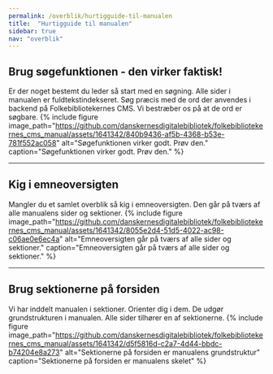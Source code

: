 ```yaml
---
permalink: /overblik/hurtigguide-til-manualen
title:  "Hurtigguide til manualen"
sidebar: true
nav: "overblik"
---
```


## Brug søgefunktionen - den virker faktisk!
Er der noget bestemt du leder så start med en søgning. Alle sider i manualen er fuldtekstindekseret. 
Søg præcis med de ord der anvendes i backend på Folkebibliotekernes CMS. Vi bestræber os på at de ord er søgbare.
{% include figure image_path="https://github.com/danskernesdigitalebibliotek/folkebibliotekernes_cms_manual/assets/1641342/840b9436-af5b-4368-b53e-781f552ac058" alt="Søgefunktionen virker godt. Prøv den." caption="Søgefunktionen virker godt. Prøv den." %} 


---

## Kig i emneoversigten
Mangler du et samlet overblik så kig i emneoversigten. Den går på tværs af alle manualens sider og sektioner.
{% include figure image_path="https://github.com/danskernesdigitalebibliotek/folkebibliotekernes_cms_manual/assets/1641342/8055e2d4-51d5-4022-ac98-c06ae0e6ec4a" alt="Emneoversigten går på tværs af alle sider og sektioner." caption="Emneoversigten går på tværs af alle sider og sektioner." %} 


---

## Brug sektionerne på forsiden
Vi har inddelt manualen i sektioner. Orienter dig i dem. De udgør grundstrukturen i manualen. Alle sider tilhører en af sektionerne.
{% include figure image_path="https://github.com/danskernesdigitalebibliotek/folkebibliotekernes_cms_manual/assets/1641342/d5f5816d-c2a7-4d44-bbdc-b74204e8a273" alt="Sektionerne på forsiden er manualens grundstruktur" caption="Sektionerne på forsiden er manualens skelet" %} 





